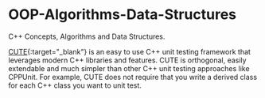 # OOP-Algorithms-Data-Structures
C++ Concepts, Algorithms and Data Structures.

[CUTE](http://www.cute-test.com){:target="_blank"} is an easy to use C++ unit testing framework that leverages modern C++ libraries and features. CUTE is orthogonal, easily extendable and much simpler than other C++ unit testing approaches like CPPUnit. For example, CUTE does not require that you write a derived class for each C++ class you want to unit test. 
